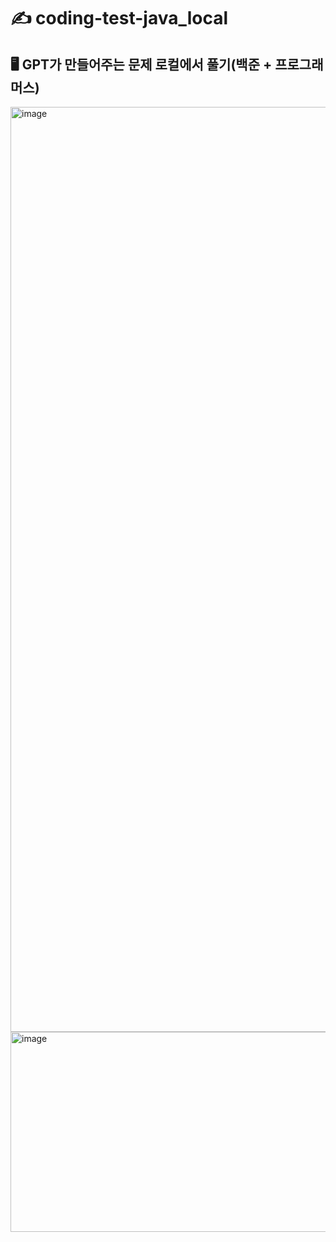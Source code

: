 # ✍️ coding-test-java_local
## 🖥️ GPT가 만들어주는 문제 로컬에서 풀기(백준 + 프로그래머스)

<img width="2834" height="1480" alt="image" src="https://github.com/user-attachments/assets/d584da54-054b-4ac4-85c6-c31645ae9d9e" />
<img width="640" height="320" alt="image" src="https://github.com/user-attachments/assets/f1e1a1d8-5275-4f9e-ae32-4e525f1cbddc" />
